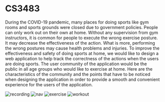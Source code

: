 # CS3483

During the COVID-19 pandemic, many places for doing sports like gym rooms and sports
grounds were closed due to government policies. People can only work out on their own at
home. Without any supervision from gym instructors, it is common for people to execute the
wrong exercise posture. It may decrease the effectiveness of the action. What is more,
performing the wrong postures may cause health problems and injuries. To improve the
effectiveness and safety of doing sports at home, we would like to design a web application
to help track the correctness of the actions when the users are doing sports.
The user community of the application would be the public in all age groups who would like
to exercise at home. Here are the characteristics of the community and the points that have
to be noticed when designing the application in order to provide a smooth and convenient
experience for the users of the application.

![recording](https://github.com/matthewchan55/CS3483_MultimodalDesign/assets/75091114/5f6b159e-7f57-49b5-9ff9-3ba8de91409b)
![nav](https://github.com/matthewchan55/CS3483_MultimodalDesign/assets/75091114/12485266-f505-4404-abbb-4a28262b6ea5)
![exercise](https://github.com/matthewchan55/CS3483_MultimodalDesign/assets/75091114/58ab9249-fce5-4cc2-b00c-240e9e53ed6e)
![workout](https://github.com/matthewchan55/CS3483_MultimodalDesign/assets/75091114/9ffc0118-f474-47e8-ac44-2bd32a243e87)
